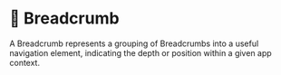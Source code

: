 # 🧬 Breadcrumb

A Breadcrumb represents a grouping of Breadcrumbs into a useful navigation element, indicating the depth or position within a given app context.
